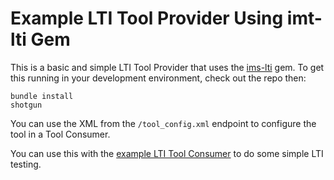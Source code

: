 # Example LTI Tool Provider Using imt-lti Gem

This is a basic and simple LTI Tool Provider that uses the
[ims-lti](https://github.com/instructure/ims-lti) gem.
To get this running in your development environment, check out the repo then:

    bundle install
    shotgun

You can use the XML from the `/tool_config.xml` endpoint to configure the tool in a Tool Consumer.

You can use this with the [example LTI Tool Consumer](https://github.com/instructure/lti_tool_consumer_example)
to do some simple LTI testing.
